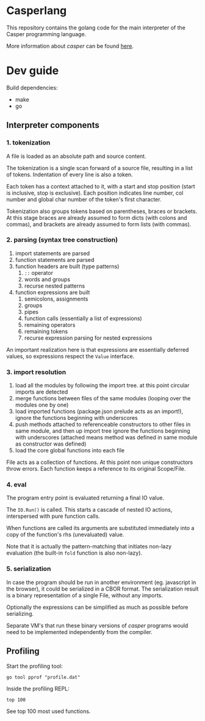 Casperlang
==========

This repository contains the golang code for the main interpreter of the Casper programming language.

More information about *casper* can be found [here](https://www.openengineer.dev/casperlang.html).

# Dev guide

Build dependencies:
* make
* go

## Interpreter components

### 1. tokenization

A file is loaded as an absolute path and source content.

The tokenization is a single scan forward of a source file, resulting in a list of tokens. Indentation of every line is also a token.

Each token has a context attached to it, with a start and stop position (start is inclusive, stop is exclusive). Each position indicates line number, col number and global char number of the token's first character. 

Tokenization also groups tokens based on parentheses, braces or brackets. At this stage braces are already assumed to form dicts (with colons and commas), and brackets are already assumed to form lists (with commas).

### 2. parsing (syntax tree construction)

1. import statements are parsed
2. function statements are parsed
3. function headers are built (type patterns)
   1. `::` operator
   2. words and groups
   3. recurse nested patterns
4. function expressions are built
   1. semicolons, assignments
   2. groups
   3. pipes
   4. function calls (essentially a list of expressions)
   5. remaining operators
   6. remaining tokens 
   7. recurse expression parsing for nested expressions

An important realization here is that expressions are essentially deferred values, so expressions respect the `Value` interface.

### 3. import resolution

1. load all the modules by following the import tree. at this point circular imports are detected
2. merge functions between files of the same modules (looping over the modules one by one)
3. load imported functions (package.json prelude acts as an import!), 
  ignore the functions beginning with underscores
4. push methods attached to referenceable constructors to other files in same module, and then up import tree
  ignore the functions beginning with underscores
  (attached means method was defined in same module as constructor was defined)
5. load the core global functions into each file
  
File acts as a collection of functions. At this point non unique constructors throw errors. Each function keeps a reference to its original Scope/File.

### 4. eval

The program entry point is evaluated returning a final IO value.

The `IO.Run()` is called. This starts a cascade of nested IO actions, interspersed with pure function calls.

When functions are called its arguments are substituted immediately into a copy of the function's rhs (unevaluated) value.

Note that it is actually the pattern-matching that initiates non-lazy evaluation (the built-in `fold` function is also non-lazy).

### 5. serialization

In case the program should be run in another environment (eg. javascript in the browser), it could be serialized in a CBOR format. The serialization result is a binary representation of a single File, without any imports.

Optionally the expressions can be simplified as much as possible before serializing.

Separate VM's that run these binary versions of *casper* programs would need to be implemented independently from the compiler.

## Profiling

Start the profiling tool:
```
go tool pprof "profile.dat"
```

Inside the profiling REPL:
```
top 100
```

See top 100 most used functions.
